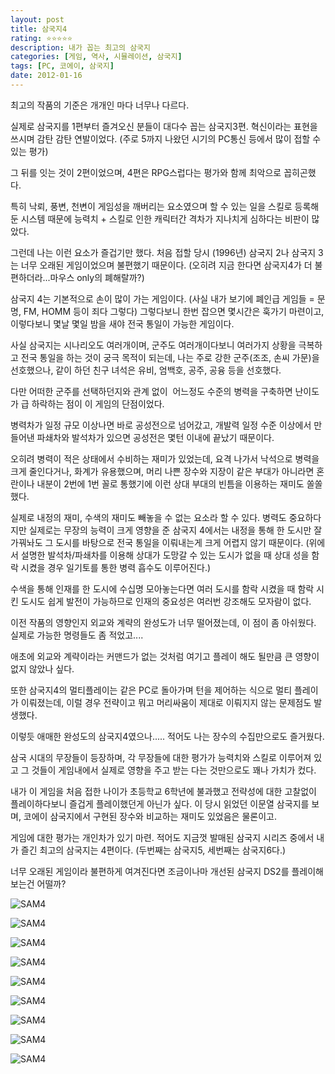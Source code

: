 ```yaml
---
layout: post
title: 삼국지4
rating: ⭐️⭐️⭐️⭐️⭐️
description: 내가 꼽는 최고의 삼국지
categories: [게임, 역사, 시뮬레이션, 삼국지]
tags: [PC, 코에이, 삼국지]
date: 2012-01-16
---
```


최고의 작품의 기준은 개개인 마다 너무나 다르다.

실제로 삼국지를 1편부터 즐겨오신 분들이 대다수 꼽는 삼국지3편. 혁신이라는 표현을 쓰시며 감탄 감탄 연발이었다. (주로 5까지 나왔던 시기의 PC통신 등에서 많이 접할 수 있는 평가)

그 뒤를 잇는 것이 2편이었으며, 4편은 RPG스럽다는 평가와 함께 최악으로 꼽히곤했다.

특히 낙뢰, 풍변, 천변이 게임성을 깨버리는 요소였으며 할 수 있는 일을 스킬로 등록해둔 시스템 때문에 능력치 + 스킬로 인한 캐릭터간 격차가 지나치게 심하다는 비판이 많았다.

그런데 나는 이런 요소가 즐겁기만 했다. 처음 접할 당시 (1996년) 삼국지 2나 삼국지 3는 너무 오래된 게임이었으며 불편했기 때문이다. (오히려 지금 한다면 삼국지4가 더 불편하더라...마우스 only의 폐해랄까?)

삼국지 4는 기본적으로 손이 많이 가는 게임이다. (사실 내가 보기에 폐인급 게임들 = 문명, FM, HOMM 등이 죄다 그렇다) 그렇다보니 한번 잡으면 몇시간은 훅가기 마련이고, 이렇다보니 몇날 몇일 밤을 새야 전국 통일이 가능한 게임이다. 

사실 삼국지는 시나리오도 여러개이며, 군주도 여러개이다보니 여러가지 상황을 극복하고 전국 통일을 하는 것이 궁극 목적이 되는데, 나는 주로 강한 군주(조조, 손씨 가문)을 선호했으나, 같이 하던 친구 녀석은 유비, 엄백호, 공주, 공융 등을 선호했다.

다만 어떠한 군주를 선택하던지와 관계 없이  어느정도 수준의 병력을 구축하면 난이도가 급 하락하는 점이 이 게임의 단점이었다.

병력차가 일정 규모 이상나면 바로 공성전으로 넘어갔고, 개발력 일정 수준 이상에서 만들어낸 파쇄차와 발석차가 있으면 공성전은 몇턴 이내에 끝났기 때문이다.

오히려 병력이 적은 상태에서 수비하는 재미가 있었는데, 요격 나가서 낙석으로 병력을 크게 줄인다거나, 화계가 유용했으며, 머리 나쁜 장수와 지장이 같은 부대가 아니라면 혼란이나 
내분이 2번에 1번 꼴로 통했기에 이런 상대 부대의 빈틈을 이용하는 재미도 쏠쏠했다.

실제로 내정의 재미, 수색의 재미도 빼놓을 수 없는 요소라 할 수 있다. 병력도 중요하다지만 실제로는 무장의 능력이 크게 영향을 준 삼국지 4에서는 내정을 통해 한 도시만 잘 가꿔놔도 그 도시를 바탕으로 전국 통일을 이뤄내는게 크게 어렵지 않기 때문이다. (위에서 설명한 발석차/파쇄차를 이용해 상대가 도망갈 수 있는 도시가 없을 때 상대 성을 함락 시켰을 경우 일기토를 통한 병력 흡수도 이루어진다.)

수색을 통해 인재를 한 도시에 수십명 모아놓는다면 여러 도시를 함락 시켰을 때 함락 시킨 도시도 쉽게 발전이 가능하므로 인재의 중요성은 여러번 강조해도 모자람이 없다.

이전 작품의 영향인지 외교와 계략의 완성도가 너무 떨어졌는데, 이 점이 좀 아쉬웠다. 실제로 가능한 명령들도 좀 적었고....

애초에 외교와 계략이라는 커맨드가 없는 것처럼 여기고 플레이 해도 될만큼 큰 영향이 없지 않았나 싶다.

또한 삼국지4의 멀티플레이는 같은 PC로 돌아가며 턴을 제어하는 식으로 멀티 플레이가 이뤄졌는데, 이럴 경우 전략이고 뭐고 머리싸움이 제대로 이뤄지지 않는 문제점도 발생했다.

이렇듯 애매한 완성도의 삼국지4였으나..... 적어도 나는 장수의 수집만으로도 즐거웠다.

삼국 시대의 무장들이 등장하며, 각 무장들에 대한 평가가 능력치와 스킬로 이루어져 있고 그 것들이 게임내에서 실제로 영향을 주고 받는 다는 것만으로도 꽤나 가치가 컸다.

내가 이 게임을 처음 접한 나이가 초등학교 6학년에 불과했고 전략성에 대한 고찰없이 플레이하다보니 즐겁게 플레이했던게 아닌가 싶다. 이 당시 읽었던 이문열 삼국지를 보며, 코에이 삼국지에서 구현된 장수와 비교하는 재미도 있었음은 물론이고.

게임에 대한 평가는 개인차가 있기 마련. 적어도 지금껏 발매된 삼국지 시리즈 중에서 내가 즐긴 최고의 삼국지는 4편이다. (두번째는 삼국지5, 세번째는 삼국지6다.)

너무 오래된 게임이라 불편하게 여겨진다면 조금이나마 개선된 삼국지 DS2를 플레이해보는건 어떨까?

![SAM4](../../review/img/2012/sam4_00.png)

![SAM4](../../review/img/2012/sam4_01.png)

![SAM4](../../review/img/2012/sam4_02.png)

![SAM4](../../review/img/2012/sam4_03.jpg)

![SAM4](../../review/img/2012/sam4_04.jpg)

![SAM4](../../review/img/2012/sam4_05.jpg)

![SAM4](../../review/img/2012/sam4_06.jpg)

![SAM4](../../review/img/2012/sam4_07.jpg)

![SAM4](../../review/img/2012/sam4_08.jpg)

